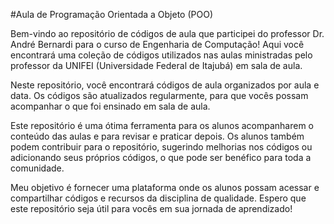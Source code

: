 #Aula de Programação Orientada a Objeto (POO)

Bem-vindo ao repositório de códigos de aula que participei do professor Dr. André Bernardi para o curso de Engenharia de Computação! Aqui você encontrará uma coleção de códigos utilizados nas aulas ministradas pelo professor da UNIFEI (Universidade Federal de Itajubá) em sala de aula.

Neste repositório, você encontrará códigos de aula organizados por aula e data. Os códigos são atualizados regularmente, para que vocês possam acompanhar o que foi ensinado em sala de aula.

Este repositório é uma ótima ferramenta para os alunos acompanharem o conteúdo das aulas e para revisar e praticar depois. Os alunos também podem contribuir para o repositório, sugerindo melhorias nos códigos ou adicionando seus próprios códigos, o que pode ser benéfico para toda a comunidade.

Meu objetivo é fornecer uma plataforma onde os alunos possam acessar e compartilhar códigos e recursos da disciplina de qualidade. Espero que este repositório seja útil para vocês em sua jornada de aprendizado!
